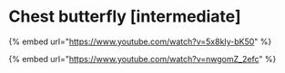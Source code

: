 # Chest butterfly \[intermediate]

{% embed url="https://www.youtube.com/watch?v=5x8kIy-bK50" %}

{% embed url="https://www.youtube.com/watch?v=nwgomZ_2efc" %}